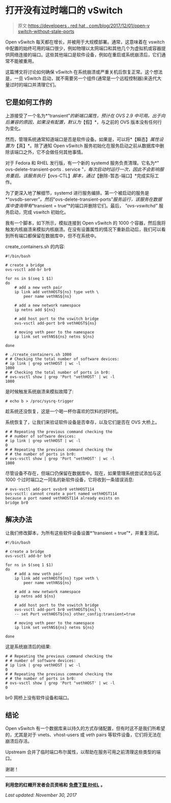 # 打开没有过时端口的 vSwitch

> 原文:[https://developers . red hat . com/blog/2017/12/01/open-v switch-without-stale-ports](https://developers.redhat.com/blog/2017/12/01/open-vswitch-without-stale-ports)

Open vSwitch 每天都在增长，并被用于大规模部署。通常，这意味着在 vswitch 中配置的始终可用的端口很少，例如物理以太网端口和其他几个为虚拟机或容器提供网络连接的端口。这些其他端口是软件设备，例如在重启或系统崩溃后，它们通常不能被重用。

这篇博文将讨论如何确保 vSwitch 在系统崩溃或严重关机后恢复正常。这个想法是，一旦 vSwitch 启动，就不需要另一个组件(通常是一个远程控制器)来迭代大量过时的端口并清理它们。

## 它是如何工作的

上游接受了一个名为*“transient”*的新端口属性，预计在 OVS 2.9 中可用。出于向后兼容的原因，如果没有配置，默认为*【假】*，与之前的 OVS 版本没有任何行为变化。

然而，管理系统通常知道端口是否是软件设备。如果是，可以将*【瞬态】*属性设置为*【真】*。除了通知 Open vSwitch 服务初始化在服务启动之前从数据库中删除该端口之外，它不会做任何其他事情。

对于 Fedora 和 RHEL 发行版，有一个新的 systemd 服务负责清理。它名为*" ovs-delete-transient-ports . service "*，每次启动时运行一次，因此不会影响服务重启。该服务执行*【ovs-CTL】*脚本，通过*【删除-暂态-端口】*完成实际工作。

为了更深入地了解细节，systemd 进行服务编排。第一个被启动的服务是*“ovsdb-server”*。然后*“ovs-delete-transient-ports”*服务运行，该服务在数据库中查询带有*“transient = true”*的端口并删除它们。最后， *"ovs-vswitchd"* 服务启动，完成 vswitch 初始化。

我有一个脚本，如下所示，模拟连接到 Open vSwitch 的 1000 个容器，然后我将触发内核崩溃来模拟内核崩溃。在没有设置属性的情况下重新启动后，我们可以看到所有端口都保留在数据库中，但不在系统中。

create_containers.sh 的内容:

```
#!/bin/bash

# create a bridge
ovs-vsctl add-br br0

for ns in $(seq 1 $1)
do
    # add a new veth pair
    ip link add vethHOST${ns} type veth \
        peer name vethNS${ns}

    # add a new network namespace
    ip netns add ${ns}

    # add host port to the vswitch bridge
    ovs-vsctl add-port br0 vethHOST${ns}

    # moving veth peer to the namespace
    ip link set vethNS${ns} netns ${ns}

done
```

```
# ./create_containers.sh 1000
# # Checking the total number of software devices:
# ip link | grep vethHOST | wc -l
1000
# # Checking the total number of ports in br0:
# ovs-vsctl show | grep 'Port "vethHOST' | wc -l
1000
```

是时候触发系统崩溃来模拟故障了:

```
# echo b > /proc/sysrq-trigger
```

趁系统还没恢复，这是一个喝一杯你喜欢的饮料的好时机。

系统恢复了，让我们来验证软件设备是否幸存，以及它们是否在 OVS 大桥上。

```
# # Repeating the previous command checking the
# # number of software devices:
# ip link | grep vethHOST | wc -l
0
# # Repeating the previous command checking the
# # the number of ports in br0:
# ovs-vsctl show | grep 'Port "vethHOST' | wc -l
1000
```

尽管设备不存在，但端口仍保留在数据库中。现在，如果管理系统尝试添加与这 1000 个过时端口之一同名的新软件设备，它将收到一条错误消息:

```
# ovs-vsctl add-port ovsbr0 vethHOST114
ovs-vsctl: cannot create a port named vethHOST114
because a port named vethHOST114 already exists on
bridge br0
```

## 解决办法

让我们修改脚本，为所有这些软件设备设置*“transient = true”*，并重复测试。

```
#!/bin/bash

# create a bridge
ovs-vsctl add-br br0

for ns in $(seq 1 $1)
do
    # add a new veth pair
    ip link add vethHOST${ns} type veth \
        peer name vethNS${ns}

    # add a new network namespace
    ip netns add ${ns}

    # add host port to the vswitch bridge
    ovs-vsctl add-port br0 vethHOST${ns} \
    -- set Port vethHOST${ns} other_config:transient=true

    # moving veth peer to the namespace
    ip link set vethNS${ns} netns ${ns}

done
```

这是系统崩溃后的结果:

```
# # Repeating the previous command checking the
# # number of software devices:
# ip link | grep vethHOST | wc -l
0
# # Repeating the previous command checking the
# # the number of ports in br0:
# ovs-vsctl show | grep 'Port "vethHOST' | wc -l
0
```

br0 网桥上没有软件设备和端口。

## 结论

Open vSwitch 有一个数据库来以持久的方式存储配置，但有时这不是我们所希望的，尤其是对于 vnets、vhost-users 或 veth pairs 等软件设备，它们将无法在崩溃后存活。

Upstream 合并了临时端口布尔属性，以帮助在服务可用之前清理这些类型的端口。

谢谢！

* * *

**利用您的红帽开发者会员资格和** [**免费下载 RHEL**](http://developers.redhat.com/products/rhel/download/) **。**

*Last updated: November 30, 2017*